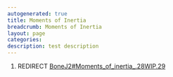 ```yaml
---
autogenerated: true
title: Moments of Inertia
breadcrumb: Moments of Inertia
layout: page
categories: 
description: test description
---
```


1.  REDIRECT [BoneJ2\#Moments\_of\_inertia\_.28WIP.29](BoneJ2#Moments_of_inertia_.28WIP.29 )
